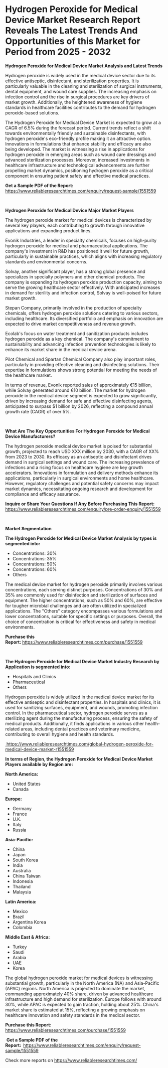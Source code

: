<p><h1>Hydrogen Peroxide for Medical Device Market Research Report Reveals The Latest Trends And Opportunities of this Market for Period from 2025 - 2032</h1></p><p><strong>Hydrogen Peroxide for Medical Device Market Analysis and Latest Trends</strong></p>
<p><p>Hydrogen peroxide is widely used in the medical device sector due to its effective antiseptic, disinfectant, and sterilization properties. It is particularly valuable in the cleaning and sterilization of surgical instruments, dental equipment, and wound care supplies. The increasing emphasis on infection control and the rise in surgical procedures are key drivers of market growth. Additionally, the heightened awareness of hygiene standards in healthcare facilities contributes to the demand for hydrogen peroxide-based solutions.</p><p>The Hydrogen Peroxide for Medical Device Market is expected to grow at a CAGR of 6.5% during the forecast period. Current trends reflect a shift towards environmentally friendly and sustainable disinfectants, with hydrogen peroxide's eco-friendly profile making it an attractive option. Innovations in formulations that enhance stability and efficacy are also being developed. The market is witnessing a rise in applications for hydrogen peroxide in emerging areas such as wound care dressings and advanced sterilization processes. Moreover, increased investments in healthcare infrastructure and technological advancements are further propelling market dynamics, positioning hydrogen peroxide as a critical component in ensuring patient safety and effective medical practices.</p></p>
<p><strong>Get a Sample PDF of the Report:&nbsp;</strong> <a href="https://www.reliableresearchtimes.com/enquiry/request-sample/1551559?utm_campaign=2203&utm_medium=2&utm_source=Github&utm_content=ia&utm_term=02042025&utm_id=hydrogen-peroxide-for-medical-device">https://www.reliableresearchtimes.com/enquiry/request-sample/1551559</a></p>
<p>&nbsp;</p>
<p><strong>Hydrogen Peroxide for Medical Device Major Market Players</strong></p>
<p><p>The hydrogen peroxide market for medical devices is characterized by several key players, each contributing to growth through innovative applications and expanding product lines. </p><p>Evonik Industries, a leader in specialty chemicals, focuses on high-purity hydrogen peroxide for medical and pharmaceutical applications. The company's investment in R&D has positioned it well for future growth, particularly in sustainable practices, which aligns with increasing regulatory standards and environmental concerns.</p><p>Solvay, another significant player, has a strong global presence and specializes in specialty polymers and other chemical products. The company is expanding its hydrogen peroxide production capacity, aiming to serve the growing healthcare sector effectively. With anticipated increases in demand for sterility and infection control, Solvay is well-poised for future market growth.</p><p>Stepan Company, primarily involved in the production of specialty chemicals, offers hydrogen peroxide solutions catering to various sectors, including healthcare. Its diversified portfolio and emphasis on innovation are expected to drive market competitiveness and revenue growth.</p><p>Ecolab's focus on water treatment and sanitization products includes hydrogen peroxide as a key chemical. The company's commitment to sustainability and advancing infection prevention technologies is likely to enhance its market share in the medical device arena.</p><p>Pilot Chemical and Spartan Chemical Company also play important roles, particularly in providing effective cleaning and disinfecting solutions. Their expertise in formulations shows strong potential for meeting the needs of the healthcare market.</p><p>In terms of revenue, Evonik reported sales of approximately €15 billion, while Solvay generated around €10 billion. The market for hydrogen peroxide in the medical device segment is expected to grow significantly, driven by increasing demand for safe and effective disinfecting agents, anticipated to surpass $1 billion by 2026, reflecting a compound annual growth rate (CAGR) of over 5%.</p></p>
<p>&nbsp;</p>
<p><strong>What Are The Key Opportunities For Hydrogen Peroxide for Medical Device Manufacturers?</strong></p>
<p><p>The hydrogen peroxide medical device market is poised for substantial growth, projected to reach USD XXX million by 2030, with a CAGR of XX% from 2023 to 2030. Its efficacy as an antiseptic and disinfectant drives demand in surgical settings and wound care. The increasing prevalence of infections and a rising focus on healthcare hygiene are key growth accelerators. Innovations in formulation and delivery methods enhance its applications, particularly in surgical environments and home healthcare. However, regulatory challenges and potential safety concerns may impact market dynamics, necessitating ongoing research and development for compliance and efficacy assurance.</p></p>
<p><strong>Inquire or Share Your Questions If Any Before Purchasing This Report:</strong> <a href="https://www.reliableresearchtimes.com/enquiry/pre-order-enquiry/1551559?utm_campaign=2203&utm_medium=2&utm_source=Github&utm_content=ia&utm_term=02042025&utm_id=hydrogen-peroxide-for-medical-device">https://www.reliableresearchtimes.com/enquiry/pre-order-enquiry/1551559</a></p>
<p>&nbsp;</p>
<p><strong>Market Segmentation</strong></p>
<p><strong>The Hydrogen Peroxide for Medical Device Market Analysis by types is segmented into:</strong></p>
<p><ul><li>Concentrations: 30%</li><li>Concentrations: 35%</li><li>Concentrations: 50%</li><li>Concentrations: 60%</li><li>Others</li></ul></p>
<p><p>The medical device market for hydrogen peroxide primarily involves various concentrations, each serving distinct purposes. Concentrations of 30% and 35% are commonly used for disinfection and sterilization of surfaces and equipment. The higher concentrations, such as 50% and 60%, are effective for tougher microbial challenges and are often utilized in specialized applications. The "Others" category encompasses various formulations and lower concentrations, suitable for specific settings or purposes. Overall, the choice of concentration is critical for effectiveness and safety in medical environments.</p></p>
<p><strong>Purchase this Report:&nbsp;</strong><a href="https://www.reliableresearchtimes.com/purchase/1551559?utm_campaign=2203&utm_medium=2&utm_source=Github&utm_content=ia&utm_term=02042025&utm_id=hydrogen-peroxide-for-medical-device">https://www.reliableresearchtimes.com/purchase/1551559</a></p>
<p>&nbsp;</p>
<p><strong>The Hydrogen Peroxide for Medical Device Market Industry Research by Application is segmented into:</strong></p>
<p><ul><li>Hospitals and Clinics</li><li>Pharmaceutical</li><li>Others</li></ul></p>
<p><p>Hydrogen peroxide is widely utilized in the medical device market for its effective antiseptic and disinfectant properties. In hospitals and clinics, it is used for sanitizing surfaces, equipment, and wounds, promoting infection control. In the pharmaceutical sector, hydrogen peroxide serves as a sterilizing agent during the manufacturing process, ensuring the safety of medical products. Additionally, it finds applications in various other health-related areas, including dental practices and veterinary medicine, contributing to overall hygiene and health standards.</p></p>
<p><a href="https://www.reliableresearchtimes.com/global-hydrogen-peroxide-for-medical-device-market-r1551559?utm_campaign=2203&utm_medium=2&utm_source=Github&utm_content=ia&utm_term=02042025&utm_id=hydrogen-peroxide-for-medical-device">&nbsp;https://www.reliableresearchtimes.com/global-hydrogen-peroxide-for-medical-device-market-r1551559</a></p>
<p><strong>In terms of Region, the Hydrogen Peroxide for Medical Device Market Players available by Region are:</strong></p>
<p>
    <p> <strong> North America: </strong>
        <ul>
            <li>United States</li>
            <li>Canada</li>
        </ul>
        </p> 
    <p> <strong> Europe: </strong>
        <ul>
            <li>Germany</li>
            <li>France</li>
            <li>U.K.</li>
            <li>Italy</li>
            <li>Russia</li>
        </ul>
        </p> 
    <p> <strong> Asia-Pacific: </strong>
        <ul>
            <li>China</li>
            <li>Japan</li>
            <li>South Korea</li>
            <li>India</li>
            <li>Australia</li>
            <li>China Taiwan</li>
            <li>Indonesia</li>
            <li>Thailand</li>
            <li>Malaysia</li>
        </ul>
        </p> 
    <p> <strong> Latin America: </strong>
        <ul>
            <li>Mexico</li>
            <li>Brazil</li>
            <li>Argentina Korea</li>
            <li>Colombia</li>
        </ul>
        </p> 
    <p> <strong> Middle East & Africa: </strong>
        <ul>
            <li>Turkey</li>
            <li>Saudi</li>
            <li>Arabia</li>
            <li>UAE</li>
            <li>Korea</li>
        </ul>
    </p>
    </p>
<p><p>The global hydrogen peroxide market for medical devices is witnessing substantial growth, particularly in the North America (NA) and Asia-Pacific (APAC) regions. North America is projected to dominate the market, commanding approximately 40% share, driven by advanced healthcare infrastructure and high demand for sterilization. Europe follows with around 30%, while APAC is expected to gain traction, holding about 25%. China's market share is estimated at 15%, reflecting a growing emphasis on healthcare innovation and safety standards in the medical sector.</p></p>
<p><strong>Purchase this Report: </strong><a href="https://www.reliableresearchtimes.com/purchase/1551559?utm_campaign=2203&utm_medium=2&utm_source=Github&utm_content=ia&utm_term=02042025&utm_id=hydrogen-peroxide-for-medical-device">https://www.reliableresearchtimes.com/purchase/1551559</a></p>
<p>&nbsp;<strong>Get a Sample PDF of the Report:&nbsp;&nbsp;</strong><a href="https://www.reliableresearchtimes.com/enquiry/request-sample/1551559?utm_campaign=2203&utm_medium=2&utm_source=Github&utm_content=ia&utm_term=02042025&utm_id=hydrogen-peroxide-for-medical-device">https://www.reliableresearchtimes.com/enquiry/request-sample/1551559</a></p>
<p><strong></strong></p>
<p>Check more reports on <a href="https://www.reliableresearchtimes.com/?utm_campaign=2203&utm_medium=2&utm_source=Github&utm_content=ia&utm_term=02042025&utm_id=hydrogen-peroxide-for-medical-device">https://www.reliableresearchtimes.com/</a></p>